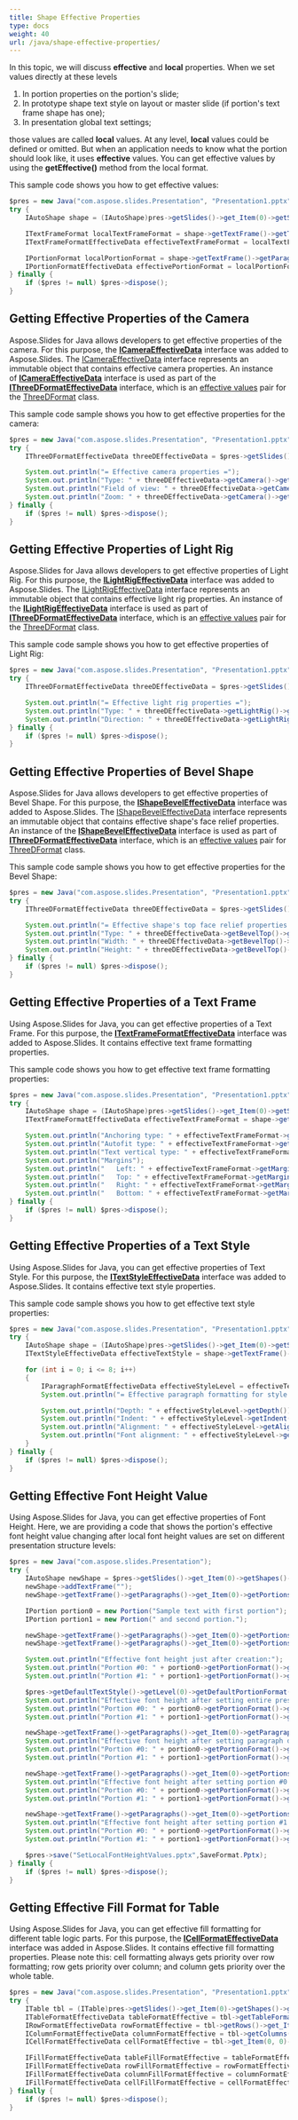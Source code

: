 ```yaml
---
title: Shape Effective Properties
type: docs
weight: 40
url: /java/shape-effective-properties/
---
```


In this topic, we will discuss **effective** and **local** properties. When we set values directly at these levels

1. In portion properties on the portion's slide;
1. In prototype shape text style on layout or master slide (if portion's text frame shape has one);
1. In presentation global text settings;

those values are called **local** values. At any level, **local** values could be defined or omitted. But when an application needs to know what the portion should look like, it uses **effective** values. You can get effective values by using the **getEffective()** method from the local format.

This sample code shows you how to get effective values:

```java
$pres = new Java("com.aspose.slides.Presentation", "Presentation1.pptx");
try {
    IAutoShape shape = (IAutoShape)pres->getSlides()->get_Item(0)->getShapes()->get_Item(0);

    ITextFrameFormat localTextFrameFormat = shape->getTextFrame()->getTextFrameFormat();
    ITextFrameFormatEffectiveData effectiveTextFrameFormat = localTextFrameFormat->getEffective();

    IPortionFormat localPortionFormat = shape->getTextFrame()->getParagraphs()->get_Item(0)->getPortions()->get_Item(0)->getPortionFormat();
    IPortionFormatEffectiveData effectivePortionFormat = localPortionFormat->getEffective();
} finally {
    if ($pres != null) $pres->dispose();
}
```

## **Getting Effective Properties of the Camera**
Aspose.Slides for Java allows developers to get effective properties of the camera. For this purpose, the [**ICameraEffectiveData**](https://apireference.aspose.com/slides/java/com.aspose.slides/ICameraEffectiveData) interface was added to Aspose.Slides. The [ICameraEffectiveData](https://apireference.aspose.com/slides/java/com.aspose.slides/ICameraEffectiveData) interface represents an immutable object that contains effective camera properties. An instance of [**ICameraEffectiveData**](https://apireference.aspose.com/slides/java/com.aspose.slides/ICameraEffectiveData) interface is used as part of the [**IThreeDFormatEffectiveData**](https://apireference.aspose.com/slides/java/com.aspose.slides/IThreeDFormatEffectiveData) interface, which is an [effective values](https://apireference.aspose.com/slides/java/com.aspose.slides/ThreeDFormat#getEffective--) pair for the [ThreeDFormat](https://apireference.aspose.com/slides/java/com.aspose.slides/ThreeDFormat) class.

This sample code sample shows you how to get effective properties for the camera:

```java
$pres = new Java("com.aspose.slides.Presentation", "Presentation1.pptx");
try {
    IThreeDFormatEffectiveData threeDEffectiveData = $pres->getSlides()->get_Item(0)->getShapes()->get_Item(0)->getThreeDFormat()->getEffective();

    System.out.println("= Effective camera properties =");
    System.out.println("Type: " + threeDEffectiveData->getCamera()->getCameraType());
    System.out.println("Field of view: " + threeDEffectiveData->getCamera()->getFieldOfViewAngle());
    System.out.println("Zoom: " + threeDEffectiveData->getCamera()->getZoom());
} finally {
    if ($pres != null) $pres->dispose();
}
```

## **Getting Effective Properties of Light Rig**
Aspose.Slides for Java allows developers to get effective properties of Light Rig. For this purpose, the [**ILightRigEffectiveData**](https://apireference.aspose.com/slides/java/com.aspose.slides/ILightRigEffectiveData) interface was added to Aspose.Slides. The [ILightRigEffectiveData](https://apireference.aspose.com/slides/java/com.aspose.slides/ILightRigEffectiveData) interface represents an immutable object that contains effective light rig properties. An instance of the [**ILightRigEffectiveData**](https://apireference.aspose.com/slides/java/com.aspose.slides/ILightRigEffectiveData) interface is used as part of [**IThreeDFormatEffectiveData**](https://apireference.aspose.com/slides/java/com.aspose.slides/IThreeDFormatEffectiveData) interface, which is an [effective values](https://apireference.aspose.com/slides/java/com.aspose.slides/ThreeDFormat#getEffective--) pair for the [ThreeDFormat](https://apireference.aspose.com/slides/java/com.aspose.slides/ThreeDFormat) class.

This sample code sample shows you how to get effective properties of Light Rig:

```java
$pres = new Java("com.aspose.slides.Presentation", "Presentation1.pptx");
try {
    IThreeDFormatEffectiveData threeDEffectiveData = $pres->getSlides()->get_Item(0)->getShapes()->get_Item(0)->getThreeDFormat()->getEffective();

    System.out.println("= Effective light rig properties =");
    System.out.println("Type: " + threeDEffectiveData->getLightRig()->getLightType());
    System.out.println("Direction: " + threeDEffectiveData->getLightRig()->getDirection());
} finally {
    if ($pres != null) $pres->dispose();
}
```

## **Getting Effective Properties of Bevel Shape**
Aspose.Slides for Java allows developers to get effective properties of Bevel Shape. For this purpose, the [**IShapeBevelEffectiveData**](https://apireference.aspose.com/slides/java/com.aspose.slides/IShapeBevelEffectiveData) interface was added to Aspose.Slides. The [IShapeBevelEffectiveData](https://apireference.aspose.com/slides/java/com.aspose.slides/IShapeBevelEffectiveData) interface represents an immutable object that contains effective shape's face relief properties. An instance of the [**IShapeBevelEffectiveData**](https://apireference.aspose.com/slides/java/com.aspose.slides/IShapeBevelEffectiveData) interface is used as part of [**IThreeDFormatEffectiveData**]([**IShapeBevelEffectiveData**](https://apireference.aspose.com/slides/java/com.aspose.slides/IShapeBevelEffectiveData)) interface, which is an [effective values](https://apireference.aspose.com/slides/java/com.aspose.slides/ThreeDFormat#getEffective--) pair for [ThreeDFormat](https://apireference.aspose.com/slides/java/com.aspose.slides/ThreeDFormat) class.

This sample code sample shows you how to get effective properties for the Bevel Shape:

```java
$pres = new Java("com.aspose.slides.Presentation", "Presentation1.pptx");
try {
    IThreeDFormatEffectiveData threeDEffectiveData = $pres->getSlides()->get_Item(0)->getShapes()->get_Item(0)->getThreeDFormat()->getEffective();

    System.out.println("= Effective shape's top face relief properties =");
    System.out.println("Type: " + threeDEffectiveData->getBevelTop()->getBevelType());
    System.out.println("Width: " + threeDEffectiveData->getBevelTop()->getWidth());
    System.out.println("Height: " + threeDEffectiveData->getBevelTop()->getHeight());
} finally {
    if ($pres != null) $pres->dispose();
}
```

## **Getting Effective Properties of a Text Frame**
Using Aspose.Slides for Java, you can get effective properties of a Text Frame. For this purpose, the [**ITextFrameFormatEffectiveData**](https://apireference.aspose.com/slides/java/com.aspose.slides/ITextFrameFormatEffectiveData) interface was added to Aspose.Slides. It contains effective text frame formatting properties. 

This sample code shows you how to get effective text frame formatting properties:

```java
$pres = new Java("com.aspose.slides.Presentation", "Presentation1.pptx");
try {
    IAutoShape shape = (IAutoShape)pres->getSlides()->get_Item(0)->getShapes()->get_Item(0);
    ITextFrameFormatEffectiveData effectiveTextFrameFormat = shape->getTextFrame()->getTextFrameFormat()->getEffective();

    System.out.println("Anchoring type: " + effectiveTextFrameFormat->getAnchoringType());
    System.out.println("Autofit type: " + effectiveTextFrameFormat->getAutofitType());
    System.out.println("Text vertical type: " + effectiveTextFrameFormat->getTextVerticalType());
    System.out.println("Margins");
    System.out.println("   Left: " + effectiveTextFrameFormat->getMarginLeft());
    System.out.println("   Top: " + effectiveTextFrameFormat->getMarginTop());
    System.out.println("   Right: " + effectiveTextFrameFormat->getMarginRight());
    System.out.println("   Bottom: " + effectiveTextFrameFormat->getMarginBottom());
} finally {
    if ($pres != null) $pres->dispose();
}
```

## **Getting Effective Properties of a Text Style**
Using Aspose.Slides for Java, you can get effective properties of Text Style. For this purpose, the [**ITextStyleEffectiveData**](https://apireference.aspose.com/slides/java/com.aspose.slides/ITextStyleEffectiveData) interface was added to Aspose.Slides. It contains effective text style properties. 

This sample code sample shows you how to get effective text style properties:

```java
$pres = new Java("com.aspose.slides.Presentation", "Presentation1.pptx");
try {
    IAutoShape shape = (IAutoShape)pres->getSlides()->get_Item(0)->getShapes()->get_Item(0);
    ITextStyleEffectiveData effectiveTextStyle = shape->getTextFrame()->getTextFrameFormat()->getTextStyle()->getEffective();

    for (int i = 0; i <= 8; i++)
    {
        IParagraphFormatEffectiveData effectiveStyleLevel = effectiveTextStyle->getLevel(i);
        System.out.println("= Effective paragraph formatting for style level #" + i + " =");

        System.out.println("Depth: " + effectiveStyleLevel->getDepth());
        System.out.println("Indent: " + effectiveStyleLevel->getIndent());
        System.out.println("Alignment: " + effectiveStyleLevel->getAlignment());
        System.out.println("Font alignment: " + effectiveStyleLevel->getFontAlignment());
    }
} finally {
    if ($pres != null) $pres->dispose();
}
```

## **Getting Effective Font Height Value**
Using Aspose.Slides for Java, you can get effective properties of Font Height. Here, we are providing a code that shows the portion's effective font height value changing after local font height values are set on different presentation structure levels:

```java
$pres = new Java("com.aspose.slides.Presentation");
try {
    IAutoShape newShape = $pres->getSlides()->get_Item(0)->getShapes()->addAutoShape(Java("com.aspose.slides.ShapeType")->Rectangle, 100, 100, 400, 75, false);
    newShape->addTextFrame("");
    newShape->getTextFrame()->getParagraphs()->get_Item(0)->getPortions().clear();

    IPortion portion0 = new Portion("Sample text with first portion");
    IPortion portion1 = new Portion(" and second portion.");

    newShape->getTextFrame()->getParagraphs()->get_Item(0)->getPortions().add(portion0);
    newShape->getTextFrame()->getParagraphs()->get_Item(0)->getPortions().add(portion1);

    System.out.println("Effective font height just after creation:");
    System.out.println("Portion #0: " + portion0->getPortionFormat()->getEffective()->getFontHeight());
    System.out.println("Portion #1: " + portion1->getPortionFormat()->getEffective()->getFontHeight());

    $pres->getDefaultTextStyle()->getLevel(0)->getDefaultPortionFormat()->setFontHeight(24);
    System.out.println("Effective font height after setting entire presentation default font height:");
    System.out.println("Portion #0: " + portion0->getPortionFormat()->getEffective()->getFontHeight());
    System.out.println("Portion #1: " + portion1->getPortionFormat()->getEffective()->getFontHeight());

    newShape->getTextFrame()->getParagraphs()->get_Item(0)->getParagraphFormat()->getDefaultPortionFormat()->setFontHeight(40);
    System.out.println("Effective font height after setting paragraph default font height:");
    System.out.println("Portion #0: " + portion0->getPortionFormat()->getEffective()->getFontHeight());
    System.out.println("Portion #1: " + portion1->getPortionFormat()->getEffective()->getFontHeight());

    newShape->getTextFrame()->getParagraphs()->get_Item(0)->getPortions()->get_Item(0)->getPortionFormat()->setFontHeight(55);
    System.out.println("Effective font height after setting portion #0 font height:");
    System.out.println("Portion #0: " + portion0->getPortionFormat()->getEffective()->getFontHeight());
    System.out.println("Portion #1: " + portion1->getPortionFormat()->getEffective()->getFontHeight());

    newShape->getTextFrame()->getParagraphs()->get_Item(0)->getPortions()->get_Item(1)->getPortionFormat()->setFontHeight(18);
    System.out.println("Effective font height after setting portion #1 font height:");
    System.out.println("Portion #0: " + portion0->getPortionFormat()->getEffective()->getFontHeight());
    System.out.println("Portion #1: " + portion1->getPortionFormat()->getEffective()->getFontHeight());

    $pres->save("SetLocalFontHeightValues.pptx",SaveFormat.Pptx);
} finally {
    if ($pres != null) $pres->dispose();
}
```

## **Getting Effective Fill Format for Table**
Using Aspose.Slides for Java, you can get effective fill formatting for different table logic parts. For this purpose, the [**ICellFormatEffectiveData**](https://apireference.aspose.com/slides/java/com.aspose.slides/ICellFormatEffectiveData) interface was added in Aspose.Slides. It contains effective fill formatting properties. Please note this: cell formatting always gets priority over row formatting; row gets priority over column; and column gets priority over the whole table. 

```java
$pres = new Java("com.aspose.slides.Presentation", "Presentation1.pptx");
try {
    ITable tbl = (ITable)pres->getSlides()->get_Item(0)->getShapes()->get_Item(0);
    ITableFormatEffectiveData tableFormatEffective = tbl->getTableFormat()->getEffective();
    IRowFormatEffectiveData rowFormatEffective = tbl->getRows()->get_Item(0)->getRowFormat()->getEffective();
    IColumnFormatEffectiveData columnFormatEffective = tbl->getColumns()->get_Item(0)->getColumnFormat()->getEffective();
    ICellFormatEffectiveData cellFormatEffective = tbl->get_Item(0, 0)->getCellFormat()->getEffective();

    IFillFormatEffectiveData tableFillFormatEffective = tableFormatEffective->getFillFormat();
    IFillFormatEffectiveData rowFillFormatEffective = rowFormatEffective->getFillFormat();
    IFillFormatEffectiveData columnFillFormatEffective = columnFormatEffective->getFillFormat();
    IFillFormatEffectiveData cellFillFormatEffective = cellFormatEffective->getFillFormat();
} finally {
    if ($pres != null) $pres->dispose();
}
```




